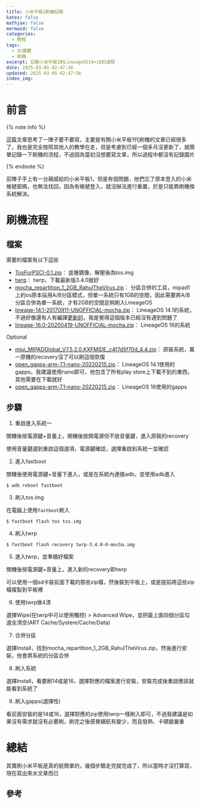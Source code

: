 ```yaml
---
title: 小米平板1刷機記錄
katex: false
mathjax: false
mermaid: false
categories:
  - 教程
tags:
  - 3C硬體
  - 刷機
excerpt: 記錄小米平板1刷LineageOS14+16的過程
date: 2025-03-05 02:47:56
updated: 2025-03-05 02:47:56
index_img:
---
```



# 前言

{% note info %}

這篇文章思考了一陣子要不要寫，主要是有關小米平板1代刷機的文章已經很多了，我也是完全按照其他人的教學在走，但是考慮到已經一個多月沒更新了，就簡單記錄一下刷機的流程，不過因為當初沒想要寫文章，所以過程中都沒有記錄圖片

{% endnote %}

前陣子手上有一台親戚給的小米平板1，但是有個問題，他們忘了原本登入的小米帳號密碼，也無法找回，因為有帳號登入，就沒辦法進行重置，於是只能靠刷機換系統解決。

# 刷機流程

## 檔案

需要的檔案有以下這些

- [TosForPSCI-0.1.zip](https://androidfilehost.com/?fid=11410932744536994618)： 底層鏡像，解壓後為tos.img
- [twrp](https://dl.twrp.me/mocha/)： twrp，下載最新版3.4.0就好
- [mocha_repartition_1_2GB_RahulTheVirus.zip](https://androidfilehost.com/?fid=817906626617957830)： 分區合併的工具，mipad1上的os原本採用A/B分區模式，但單一系統只有1GB的空間，因此需要將A/B分區合併為單一系統，才有2GB的空間足夠刷入LineageOS
- [lineage-14.1-20170911-UNOFFICIAL-mocha.zip](https://cloud.mail.ru/public/HgGS/MPAUYzipj)： LineageOS 14.1的系統，不過好像還有人有編譯[更新的](https://androidfilehost.com/?w=files&flid=255835)，我是覺得這個版本已經沒有遇到問題了
- [lineage-16.0-20200419-UNOFFICIAL-mocha.zip](https://androidfilehost.com/?fid=4349826312261776333)： LineageOS 16的系統

Optional

- [miui_MIPADGlobal_V7.5.2.0.KXFMIDE_c4f7d5f70d_4.4.zip](https://bigota.d.miui.com/V7.5.2.0.KXFMIDE/miui_MIPADGlobal_V7.5.2.0.KXFMIDE_c4f7d5f70d_4.4.zip)： 原裝系統，萬一原機的recovery沒了可以刷這個恢復
- [open_gapps-arm-7.1-nano-20220215.zip](https://opengapps.org/?api=7.1&variant=nano)： LineageOS 14.1使用的gapps，我建議使用nano即可，他包含了所有play store上下載不到的東西，其他需要在下載就好
- [open_gapps-arm-7.1-nano-20220215.zip](https://github.com/MindTheGapps/9.0.0-arm/releases/tag/MindTheGapps-9.0.0-arm-20230922_081043)： LineageOS 16使用的gapps

## 步驟

1. 重啟進入系統一

關機後按電源鍵+音量上，開機後放開電源但不放音量鍵，進入原裝的recovery

使用音量鍵選到重啟這個選項，電源鍵確認，選擇重啟到系統一並確認

2. 進入fastboot

關機後使用電源鍵+音量下進入，或是在系統內連接adb，並使用adb進入

```shell
$ adb reboot fastboot
```

3. 刷入tos.img

在電腦上使用`fastboot`刷入

```shell
$ fastboot flash tos tos.img
```

4. 刷入twrp

```shell
$ fastboot flash recovery twrp-3.4.0-0-mocha.img
```

5. 進入twrp，並準備好檔案

關機後按電源鍵+音量上，進入新的recovery即twrp

可以使用一個sd卡裝前面下載的那些zip檔，然後裝到平板上，或是提前將這些zip檔複製到平板裡

6. 使用twrp做4清

選擇Wipe(在twrp中可以使用觸控) > Advanced Wipe，並把最上面四個分區勾選全清空(ART Cache/System/Cache/Data)

7. 合併分區

選擇Install，找到mocha_repartition_1_2GB_RahulTheVirus.zip，然後進行安裝，他會將系統的分區合併

8. 刷入系統

選擇Install，看要刷14或是16，選擇對應的檔案進行安裝，安裝完成後重啟應該就能看到系統了

9. 刷入gapps(選擇性)

看前面安裝的是14或16，選擇對應的zip使用twrp一樣刷入即可，不過我建議是如果沒有需求就沒有必要刷，刷完之後感覺續航有變少，而且發熱、卡頓變嚴重

# 總結

其實刷小米平板是真的挺簡單的，幾個步驟走完就完成了，所以當時才沒打算寫，現在寫出來水文章而已

## 參考

[^1]: [[UNOFFICIAL][14.1][7.1.2][2017-09-11] LineageOS 14.1 for Xiaomi MiPad (mocha) | XDA Forums](https://xdaforums.com/t/unofficial-14-1-7-1-2-2017-09-11-lineageos-14-1-for-xiaomi-mipad-mocha.3557616/)
[^2]: [LineageOS 16.0 | 19.04.2020 | Shield blobs | XDA Forums](https://xdaforums.com/t/lineageos-16-0-19-04-2020-shield-blobs.4015965/)
[^3]: [小米平板1刷lineageOS 16.0 教程 - 哔哩哔哩](https://www.bilibili.com/opus/475928169346359980)
[^4]: [旧MI PAD1重获新生-MultiROM为你部署DotOS1.2和lineageOS14.1 多系统刷机篇[ 小米平板1刷安卓多系统]_安卓平板_什么值得买](https://post.smzdm.com/p/awz7wgop/)
